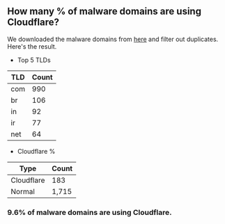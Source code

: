 ## How many % of malware domains are using Cloudflare?


We downloaded the malware domains from [here](https://urlhaus.abuse.ch) and filter out duplicates.
Here's the result.


[//]: # (start replacement)


- Top 5 TLDs

| TLD | Count |
| --- | --- |
| com | 990 |
| br | 106 |
| in | 92 |
| ir | 77 |
| net | 64 |


- Cloudflare %

| Type | Count |
| --- | --- |
| Cloudflare | 183 |
| Normal | 1,715 |


### 9.6% of malware domains are using Cloudflare.